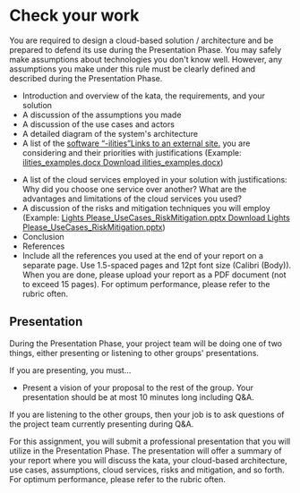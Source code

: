 # Check your work

You are required to design a cloud-based solution / architecture and be prepared to defend its use during the Presentation Phase. You may safely make assumptions about technologies you don't know well. However, any assumptions you make under this rule must be clearly defined and described during the Presentation Phase.

- Introduction and overview of the kata, the requirements, and your solution
- A discussion of the assumptions you made
- A discussion of the use cases and actors 
- A detailed diagram of the system's architecture
- A list of the [software “-ilities”Links to an external site.](https://en.wikipedia.org/wiki/List_of_system_quality_attributes) you are considering and their priorities with justifications (Example: [ilities_examples.docx](https://smu.instructure.com/courses/111173/files/7737555?wrap=1)[ Download ilities_examples.docx](https://smu.instructure.com/courses/111173/files/7737555/download?download_frd=1))

* A list of the cloud services employed in your solution with justifications: Why did you choose one service over another? What are the advantages and limitations of the cloud services you used?
* A discussion of the risks and mitigation techniques you will employ (Example: [Lights Please_UseCases_RiskMitigation.pptx](https://smu.instructure.com/courses/111173/files/7737569?wrap=1)[ Download Lights Please_UseCases_RiskMitigation.pptx](https://smu.instructure.com/courses/111173/files/7737569/download?download_frd=1))
* Conclusion
* References
* Include all the references you used at the end of your report on a separate page. Use 1.5-spaced pages and 12pt font size (Calibri (Body)). When you are done, please upload your report as a PDF document (not to exceed 15 pages). For optimum performance, please refer to the rubric often.





## Presentation

During the Presentation Phase, your project team will be doing one of two things, either presenting or listening to other groups' presentations.

If you are presenting, you must...

- Present a vision of your proposal to the rest of the group. Your presentation should be at most 10 minutes long including Q&A.

If you are listening to the other groups, then your job is to ask questions of the project team currently presenting during Q&A.

For this assignment, you will submit a professional presentation that you will utilize in the Presentation Phase. The presentation will offer a summary of your report where you will discuss the kata, your cloud-based architecture, use cases, assumptions, cloud services, risks and mitigation, and so forth. For optimum performance, please refer to the rubric often.



